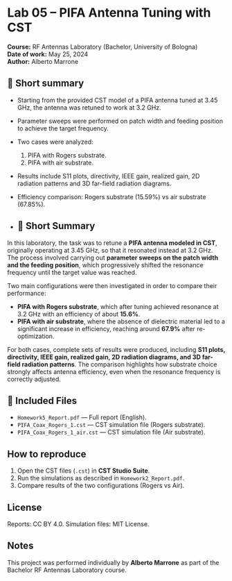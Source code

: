 # Lab 05 – PIFA Antenna Tuning with CST

**Course:** RF Antennas Laboratory (Bachelor, University of Bologna)  
**Date of work:** May 25, 2024  
**Author:** Alberto Marrone

## 📌 Short summary

* Starting from the provided CST model of a PIFA antenna tuned at 3.45 GHz, the antenna was retuned to work at 3.2 GHz.
* Parameter sweeps were performed on patch width and feeding position to achieve the target frequency.
* Two cases were analyzed:

  1. PIFA with Rogers substrate.
  2. PIFA with air substrate.
* Results include S11 plots, directivity, IEEE gain, realized gain, 2D radiation patterns and 3D far-field radiation diagrams.
* Efficiency comparison: Rogers substrate (15.59%) vs air substrate (67.85%).

* ## 📌 Short Summary

In this laboratory, the task was to retune a **PIFA antenna modeled in CST**, originally operating at 3.45 GHz, so that it resonated instead at 3.2 GHz. The process involved carrying out **parameter sweeps on the patch width and the feeding position**, which progressively shifted the resonance frequency until the target value was reached.

Two main configurations were then investigated in order to compare their performance:

* **PIFA with Rogers substrate**, which after tuning achieved resonance at 3.2 GHz with an efficiency of about **15.6%**.
* **PIFA with air substrate**, where the absence of dielectric material led to a significant increase in efficiency, reaching around **67.9%** after re-optimization.

For both cases, complete sets of results were produced, including **S11 plots, directivity, IEEE gain, realized gain, 2D radiation diagrams, and 3D far-field radiation patterns**. The comparison highlights how substrate choice strongly affects antenna efficiency, even when the resonance frequency is correctly adjusted.


## 📂 Included Files

* `Homework5_Report.pdf` — Full report (English).
* `PIFA_Coax_Rogers_1.cst` — CST simulation file (Rogers substrate).
* `PIFA_Coax_Rogers_1_air.cst` — CST simulation file (Air substrate).

## How to reproduce

1. Open the CST files (`.cst`) in **CST Studio Suite**.
2. Run the simulations as described in `Homework2_Report.pdf`.
3. Compare results of the two configurations (Rogers vs Air).

## License

Reports: CC BY 4.0.
Simulation files: MIT License.

## Notes

This project was performed individually by **Alberto Marrone** as part of the Bachelor RF Antennas Laboratory course.
